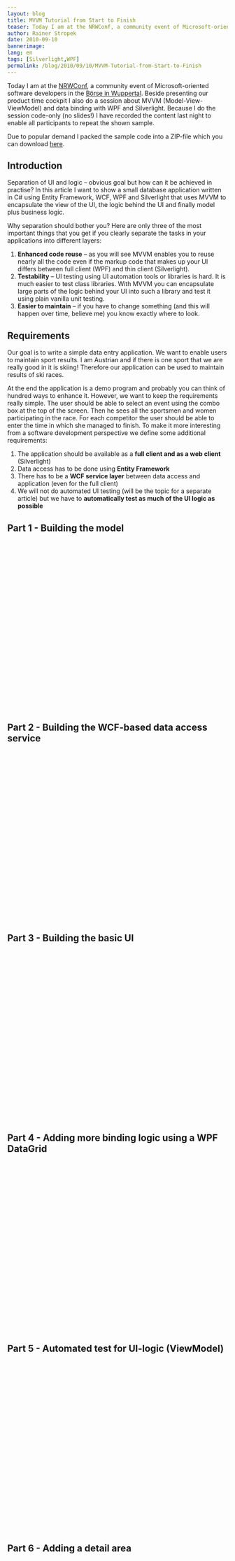 ```yaml
---
layout: blog
title: MVVM Tutorial from Start to Finish
teaser: Today I am at the NRWConf, a community event of Microsoft-oriented software developers in the Börse in Wuppertal.Beside presenting our product time cockpit I also do a session about MVVM (Model-View-ViewModel) and data binding with WPF and Silverlight. Because I do the session code-only (no slides!) I have recorded the content last night to enable all participants to repeat the shown sample.
author: Rainer Stropek
date: 2010-09-10
bannerimage: 
lang: en
tags: [Silverlight,WPF]
permalink: /blog/2010/09/10/MVVM-Tutorial-from-Start-to-Finish
---
```


<p>Today I am at the <a href="http://www.nrwconf.de/" target="_blank">NRWConf</a>, a community event of Microsoft-oriented software developers in the <a href="http://www.bing.com/maps/explore/#/0zbk83yqkkz421zk" target="_blank">Börse in Wuppertal</a>. Beside presenting our product time cockpit I also do a session about MVVM (Model-View-ViewModel) and data binding with WPF and Silverlight. Because I do the session code-only (no slides!) I have recorded the content last night to enable all participants to repeat the shown sample.</p><p>Due to popular demand I packed the sample code into a ZIP-file which you can download <a target="__blank" href="{{site.baseurl}}/content/images/blog/2010/09/SkiResultSample.zip">here</a>.</p><h2>Introduction</h2><p>Separation of UI and logic – obvious goal but how can it be achieved in practise? In this article I want to show a small database application written in C# using Entity Framework, WCF, WPF and Silverlight that uses MVVM to encapsulate the view of the UI, the logic behind the UI and finally model plus business logic.</p><p>Why separation should bother you? Here are only three of the most important things that you get if you clearly separate the tasks in your applications into different layers:</p><ol>
  <li>
    <strong>Enhanced code reuse</strong> – as you will see MVVM enables you to reuse nearly all the code even if the markup code that makes up your UI differs between full client (WPF) and thin client (Silverlight).</li>
  <li>
    <strong>Testability</strong> – UI testing using UI automation tools or libraries is hard. It is much easier to test class libraries. With MVVM you can encapsulate large parts of the logic behind your UI into such a library and test it using plain vanilla unit testing.</li>
  <li>
    <strong>Easier to maintain</strong> – if you have to change something (and this will happen over time, believe me) you know exactly where to look.</li>
</ol><h2>Requirements</h2><p>Our goal is to write a simple data entry application. We want to enable users to maintain sport results. I am Austrian and if there is one sport that we are really good in it is skiing! Therefore our application can be used to maintain results of ski races.  </p><p>At the end the application is a demo program and probably you can think of hundred ways to enhance it. However, we want to keep the requirements really simple. The user should be able to select an event using the combo box at the top of the screen. Then he sees all the sportsmen and women participating in the race. For each competitor the user should be able to enter the time in which she managed to finish. To make it more interesting from a software development perspective we define some additional requirements:</p><ol>
  <li>The application should be available as a <strong>full client and as a web client</strong> (Silverlight)</li>
  <li>Data access has to be done using <strong>Entity Framework</strong></li>
  <li>There has to be a <strong>WCF service layer</strong> between data access and application (even for the full client)</li>
  <li>We will not do automated UI testing (will be the topic for a separate article) but we have to <strong>automatically test as much of the UI logic as possible</strong></li>
</ol><h2>Part 1 - Building the model</h2><p>
  <object height="385" width="480">
    <embed src="https://www.youtube.com/v/g53__vPihFY?fs=1&amp;hl=en_US&amp;rel=0" type="application/x-shockwave-flash" allowscriptaccess="always" allowfullscreen="true" height="385" width="480"></embed>
  </object>
</p><h2>Part 2 - Building the WCF-based data access service</h2><p>
  <object height="385" width="480">
    <embed src="https://www.youtube.com/v/xLLfBU_1jOA?fs=1&amp;hl=en_US&amp;rel=0" type="application/x-shockwave-flash" allowscriptaccess="always" allowfullscreen="true" height="385" width="480"></embed>
  </object>
</p><h2>Part 3 - Building the basic UI</h2><p>
  <object height="385" width="480">
    <embed src="https://www.youtube.com/v/64hl8leiz2E?fs=1&amp;hl=en_US&amp;rel=0" type="application/x-shockwave-flash" allowscriptaccess="always" allowfullscreen="true" height="385" width="480"></embed>
  </object>
</p><h2>Part 4 - Adding more binding logic using a WPF DataGrid</h2><p>
  <object height="385" width="480">
    <embed src="https://www.youtube.com/v/2Pl0pmzJXM0?fs=1&amp;hl=en_US&amp;rel=0" type="application/x-shockwave-flash" allowscriptaccess="always" allowfullscreen="true" height="385" width="480"></embed>
  </object>
</p><h2>Part 5 - Automated test for UI-logic (ViewModel)</h2><p>
  <object height="385" width="480">
    <embed src="https://www.youtube.com/v/LgUaMw6EfUc?fs=1&amp;hl=en_US&amp;rel=0" type="application/x-shockwave-flash" allowscriptaccess="always" allowfullscreen="true" height="385" width="480"></embed>
  </object>
</p><h2>Part 6 - Adding a detail area</h2><p>
  <object height="385" width="480">
    <embed src="https://www.youtube.com/v/j6VQKZzhmoM?fs=1&amp;hl=en_US&amp;rel=0" type="application/x-shockwave-flash" allowscriptaccess="always" allowfullscreen="true" height="385" width="480"></embed>
  </object>
</p><h2>Part 7 - Binding a button command to the ViewModel</h2><p>
  <object height="385" width="480">
    <embed src="https://www.youtube.com/v/ffQhICl6T2U?fs=1&amp;hl=en_US&amp;rel=0" type="application/x-shockwave-flash" allowscriptaccess="always" allowfullscreen="true" height="385" width="480"></embed>
  </object>
</p><h2>Part 8 - Showing how to share WPF ViewModel with Silverlight client</h2><p>
  <object height="385" width="480">
    <embed src="https://www.youtube.com/v/UzspXWg4qQY?fs=1&amp;hl=en_US&amp;rel=0" type="application/x-shockwave-flash" allowscriptaccess="always" allowfullscreen="true" height="385" width="480"></embed>
  </object>
</p>